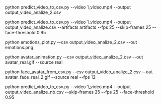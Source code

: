 python predict_video_to_csv.py --video 1_video.mp4 --output output_video_analize_2.csv

python predict_video_to_csv.py --video 1_video.mp4 --output output_video_analize.csv --artifacts artifacts --fps 25 --skip-frames 25 --face-threshold 0.95




python emotions_plot.py --csv output_video_analize_2.csv --out emotions.png


python avatar_animation.py --csv output_video_analize_2.csv --out avatar_real.gif --source real



python face_avatar_from_csv.py --csv output_video_analize_2.csv --out avatar_face_real_2.gif --source real --fps 12







 
python predict_video_to_csv.py --video 1_video.mp4 --output output_video_analize_nb.csv --skip-frames 25 --fps 25 --face-threshold 0.95




